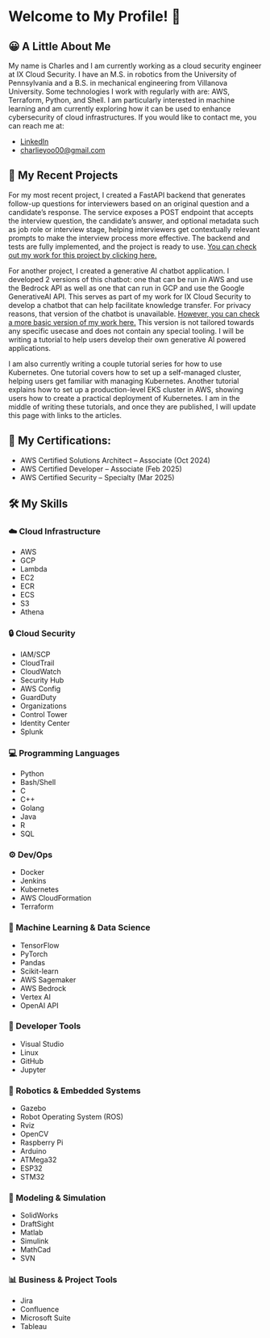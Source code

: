 # Welcome to My Profile! 👋
## 😀 A Little About Me
My name is Charles and I am currently working as a cloud security engineer at IX Cloud Security. I have an M.S. in robotics from the University of Pennsylvania and a B.S. in mechanical engineering from Villanova University. Some technologies I work with regularly with are: AWS, Terraform, Python, and Shell. I am particularly interested in machine learning and am currently exploring how it can be used to enhance cybersecurity of cloud infrastructures. If you would like to contact me, you can reach me at:
* [LinkedIn](https://www.linkedin.com/in/charles-yoo/)
* [charlieyoo00@gmail.com](mailto:charlieyoo00@gmail.com)


## 🚀 My Recent Projects
For my most recent project, I created a FastAPI backend that generates follow-up questions for interviewers based on an original question and a candidate’s response. The service exposes a POST endpoint that accepts the interview question, the candidate’s answer, and optional metadata such as job role or interview stage, helping interviewers get contextually relevant prompts to make the interview process more effective. The backend and tests are fully implemented, and the project is ready to use. [You can check out my work for this project by clicking here.](https://github.com/cyoo28/genai-interview-followup)

For another project, I created a generative AI chatbot application. I developed 2 versions of this chatbot: one that can be run in AWS and use the Bedrock API as well as one that can run in GCP and use the Google GenerativeAI API. This serves as part of my work for IX Cloud Security to develop a chatbot that can help facilitate knowledge transfer. For privacy reasons, that version of the chatbot is unavailable.  [However, you can check a more basic version of my work here.](https://github.com/cyoo28/genai-demo) This version is not tailored towards any specific usecase and does not contain any special tooling. I will be writing a tutorial to help users develop their own generative AI powered applications.

I am also currently writing a couple tutorial series for how to use Kubernetes. One tutorial covers how to set up a self-managed cluster, helping users get familiar with managing Kubernetes. Another tutorial explains how to set up a production-level EKS cluster in AWS, showing users how to create a practical deployment of Kubernetes. I am in the middle of writing these tutorials, and once they are published, I will update this page with links to the articles.

## 📜 My Certifications:
* AWS Certified Solutions Architect – Associate (Oct 2024)
* AWS Certified Developer – Associate (Feb 2025)
* AWS Certified Security – Specialty (Mar 2025)

## 🛠️ My Skills
### ☁️ Cloud Infrastructure
* AWS
* GCP
* Lambda
* EC2
* ECR
* ECS
* S3
* Athena

### 🔒 Cloud Security
* IAM/SCP
* CloudTrail
* CloudWatch
* Security Hub
* AWS Config
* GuardDuty
* Organizations
* Control Tower
* Identity Center
* Splunk

### 💻 Programming Languages
* Python
* Bash/Shell
* C
* C++
* Golang
* Java
* R
* SQL

### ⚙️ Dev/Ops
* Docker
* Jenkins
* Kubernetes
* AWS CloudFormation
* Terraform

### 🤖 Machine Learning & Data Science
* TensorFlow
* PyTorch
* Pandas
* Scikit-learn
* AWS Sagemaker
* AWS Bedrock
* Vertex AI
* OpenAI API

### 🧰 Developer Tools
* Visual Studio
* Linux
* GitHub
* Jupyter

### 🤖 Robotics & Embedded Systems
* Gazebo
* Robot Operating System (ROS)
* Rviz
* OpenCV
* Raspberry Pi
* Arduino
* ATMega32
* ESP32
* STM32

### 🧱 Modeling & Simulation
* SolidWorks
* DraftSight
* Matlab
* Simulink
* MathCad
* SVN
  
### 📊 Business & Project Tools
* Jira
* Confluence
* Microsoft Suite
* Tableau
